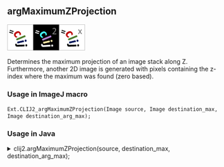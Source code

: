 ## argMaximumZProjection
<img src="images/mini_clij1_logo.png"/><img src="images/mini_clij2_logo.png"/><img src="images/mini_clijx_logo.png"/>

Determines the maximum projection of an image stack along Z.
Furthermore, another 2D image is generated with pixels containing the z-index where the maximum was found (zero based).

### Usage in ImageJ macro
```
Ext.CLIJ2_argMaximumZProjection(Image source, Image destination_max, Image destination_arg_max);
```


### Usage in Java
<details>
<summary>
clij2.argMaximumZProjection(source, destination_max, destination_arg_max);
</summary>
```
// init CLIJ and GPU
import net.haesleinhuepf.clij2.CLIJ2;
import net.haesleinhuepf.clij.clearcl.ClearCLBuffer;
CLIJ2 clij2 = CLIJ2.getInstance();

// get input parameters
ClearCLBuffer source = clij2.push(sourceImagePlus);
destination_max = clij2.create(source);
destination_arg_max = clij2.create(source);
```

```
// Execute operation on GPU
clij2.argMaximumZProjection(source, destination_max, destination_arg_max);
```

```
//show result
destination_maxImagePlus = clij2.pull(destination_max);
destination_maxImagePlus.show();
destination_arg_maxImagePlus = clij2.pull(destination_arg_max);
destination_arg_maxImagePlus.show();

// cleanup memory on GPU
clij2.release(source);
clij2.release(destination_max);
clij2.release(destination_arg_max);
```
</details>


### Usage in Matlab
<details>
<summary>
clij2.argMaximumZProjection(source, destination_max, destination_arg_max);
</summary>
```
% init CLIJ and GPU
clij2 = init_clatlab();

% get input parameters
source = clij2.pushMat(source_matrix);
destination_max = clij2.create(source);
destination_arg_max = clij2.create(source);
```

```
% Execute operation on GPU
clij2.argMaximumZProjection(source, destination_max, destination_arg_max);
```

```
% show result
destination_max = clij2.pullMat(destination_max)
destination_arg_max = clij2.pullMat(destination_arg_max)

% cleanup memory on GPU
clij2.release(source);
clij2.release(destination_max);
clij2.release(destination_arg_max);
```
</details>


### Usage in Icy
<details>
<summary>
clij2.argMaximumZProjection(source, destination_max, destination_arg_max);
</summary>
```
// init CLIJ and GPU
importClass(net.haesleinhuepf.clicy.CLICY);
importClass(Packages.icy.main.Icy);

clij2 = CLICY.getInstance();

// get input parameters
source_sequence = getSequence();source = clij2.pushSequence(source_sequence);
destination_max = clij2.create(source);
destination_arg_max = clij2.create(source);
```

```
// Execute operation on GPU
clij2.argMaximumZProjection(source, destination_max, destination_arg_max);
```

```
// show result
destination_max_sequence = clij2.pullSequence(destination_max)
Icy.addSequence(destination_max_sequencedestination_arg_max_sequence = clij2.pullSequence(destination_arg_max)
Icy.addSequence(destination_arg_max_sequence
// cleanup memory on GPU
clij2.release(source);
clij2.release(destination_max);
clij2.release(destination_arg_max);
```
</details>


[Back to CLIJ2 reference](https://clij.github.io/clij2-docs/reference)
[Back to CLIJ2 documentation](https://clij.github.io/clij2-docs)

[Imprint](https://clij.github.io/imprint)
